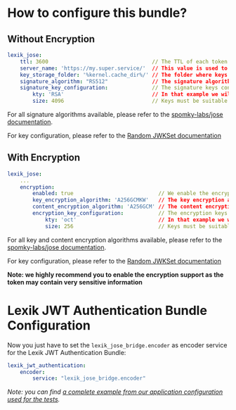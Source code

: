 How to configure this bundle?
=============================

## Without Encryption

```yml
lexik_jose:
    ttl: 3600                                 // The TTL of each token issued by the bundle
    server_name: 'https://my.super.service/'  // This value is used to verify the issuer/audience of the tokens
    key_storage_folder: '%kernel.cache_dir%/' // The folder where keys are stored. Must be writable
    signature_algorithm: "RS512"              // The signature algorithm (default is RS512).
    signature_key_configuration:              // The signature keys configuration.
        kty: 'RSA'                            // In that example we will have 4096 bits RSA keys.
        size: 4096                            // Keys must be suitable for the signature algorithm.
```

For all signature algorithms available, please refer to the [spomky-labs/jose documentation](https://github.com/Spomky-Labs/jose#supported-signature-algorithms).

For key configuration, please refer to the [Random JWKSet documentation](https://github.com/Spomky-Labs/jose/blob/master/doc/object/jwkset.md#create-a-key-set-with-random-keys])

## With Encryption

```yml
lexik_jose:
    ...
    encryption:
        enabled: true                           // We enable the encryption (highly recommended
        key_encryption_algorithm: 'A256GCMKW'   // The key encryption algorithm
        content_encryption_algorithm: 'A256GCM' // The content encryption algorithm
        encryption_key_configuration:           // The encryption keys configuration
            kty: 'oct'                          // In that example we will have 256 bits octect strings.
            size: 256                           // Keys must be suitable for the key encryption algorithm.
```

For all key and content encryption algorithms available, please refer to the [spomky-labs/jose documentation](https://github.com/Spomky-Labs/jose#supported-key-encryption-algorithms).

For key configuration, please refer to the [Random JWKSet documentation](https://github.com/Spomky-Labs/jose/blob/master/doc/object/jwkset.md#create-a-key-set-with-random-keys])

**Note: we highly recommend you to enable the encryption support as the token may contain very sensitive information**

# Lexik JWT Authentication Bundle Configuration

Now you just have to set the `lexik_jose_bridge.encoder` as encoder service for the Lexik JWT Authentication Bundle:

```yml
lexik_jwt_authentication:
    encoder:
        service: "lexik_jose_bridge.encoder"
```

*Note: you can find [a complete example from our application configuration used for the tests](https://github.com/Spomky-Labs/lexik-jose-bridge/blob/master/Tests/app/config/config.yml#L31-L49).*
